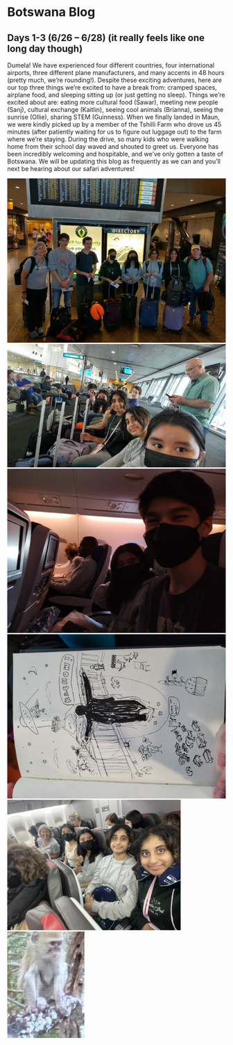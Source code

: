 # Botswana Blog

## Days 1-3 (6/26 – 6/28) (it really feels like one long day though)
Dumela! We have experienced four different countries, four international airports, three different plane manufacturers, and many accents in 48 hours (pretty much, we’re rounding!). Despite these exciting adventures, here are our top three things we’re excited to have a break from: cramped spaces, airplane food, and sleeping sitting up (or just getting no sleep). Things we’re excited about are: eating more cultural food (Sawar), meeting new people (Sanj), cultural exchange (Kaitlin), seeing cool animals (Brianna), seeing the sunrise (Ollie), sharing STEM (Guinness). When we finally landed in Maun, we were kindly picked up by a member of the Tshilli Farm who drove us 45 minutes (after patiently waiting for us to figure out luggage out) to the farm where we’re staying. During the drive, so many kids who were walking home from their school day waved and shouted to greet us. Everyone has been incredibly welcoming and hospitable, and we’ve only gotten a taste of Botswana. We will be updating this blog as frequently as we can and you’ll next be hearing about our safari adventures!

![The group at the airport](<botswana_images/1-3/image (Small).jpeg>)
![The group waiting at the gate](<botswana_images/1-3/20230628_111723 (Small).jpg>)
![Guinness on the plane](<botswana_images/1-3/Copy of 20230628_075426 (Small).jpg>)
![A drawing](<botswana_images/1-3/Copy of 20230628_112659 (Small).jpg>)
![The rest of the group on the plane](<botswana_images/1-3/Copy of IMG_0320.jpg>)
![A monkey](botswana_images/1-3/Screenshot_20230628_190900_Gallery.jpg)